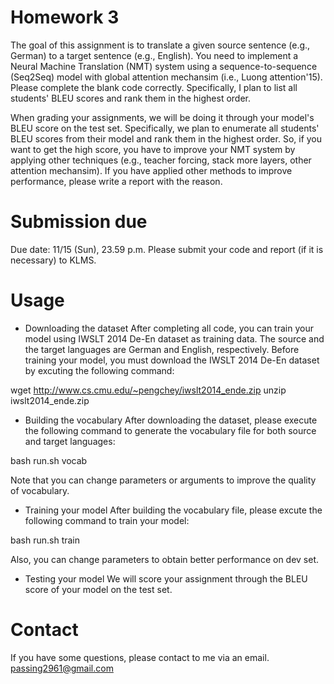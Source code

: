 # Homework 3

The goal of this assignment is to translate a given source sentence (e.g., German) to a target sentence (e.g., English). You need to implement a Neural Machine Translation (NMT) system using a sequence-to-sequence (Seq2Seq) model with global attention mechansim (i.e., Luong attention'15). Please complete the blank code correctly. 
Specifically, I plan to list all students' BLEU scores and rank them in the highest order.

When grading your assignments, we will be doing it through your model's BLEU score on the test set. Specifically, we plan to enumerate all students' BLEU scores from their model and rank them in the highest order. So, if you want to get the high score, you have to improve your NMT system by applying other techniques (e.g., teacher forcing, stack more layers, other attention mechansim). If you have applied other methods to improve performance, please write a report with the reason. 

# Submission due

Due date: 11/15 (Sun), 23.59 p.m.
Please submit your code and report (if it is necessary) to KLMS.

# Usage
- Downloading the dataset
After completing all code, you can train your model using IWSLT 2014 De-En dataset as training data. The source and the target languages are German and English, respectively. Before training your model, you must download the IWSLT 2014 De-En dataset by excuting the following command:

wget http://www.cs.cmu.edu/~pengchey/iwslt2014_ende.zip
unzip iwslt2014_ende.zip

- Building the vocabulary
After downloading the dataset, please execute the following command to generate the vocabulary file for both source and target languages:

bash run.sh vocab

Note that you can change parameters or arguments to improve the quality of vocabulary.

- Training your model
After building the vocabulary file, please excute the following command to train your model:

bash run.sh train

Also, you can change parameters to obtain better performance on dev set.

- Testing your model
We will score your assignment through the BLEU score of your model on the test set. 

# Contact

If you have some questions, please contact to me via an email.
passing2961@gmail.com



